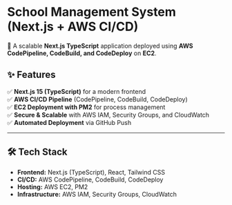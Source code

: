# School Management System (Next.js + AWS CI/CD)

🚀 A scalable **Next.js TypeScript** application deployed using **AWS CodePipeline, CodeBuild, and CodeDeploy** on **EC2**.

## ✨ Features
✅ **Next.js 15 (TypeScript)** for a modern frontend  
✅ **AWS CI/CD Pipeline** (CodePipeline, CodeBuild, CodeDeploy)  
✅ **EC2 Deployment with PM2** for process management  
✅ **Secure & Scalable** with AWS IAM, Security Groups, and CloudWatch  
✅ **Automated Deployment** via GitHub Push  

---

## 🛠 **Tech Stack**
- **Frontend:** Next.js (TypeScript), React, Tailwind CSS  
- **CI/CD:** AWS CodePipeline, CodeBuild, CodeDeploy  
- **Hosting:** AWS EC2, PM2  
- **Infrastructure:** AWS IAM, Security Groups, CloudWatch  



